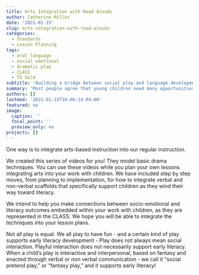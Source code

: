```yaml
---
title: Arts Integration with Read Alouds
author: Catherine Miller
date: '2021-01-15'
slug: arts-integration-with-read-alouds
categories:
  - Standards
  - Lesson Planning
tags:
  - oral language
  - social emotional
  - dramatic play
  - CLASS
  - TS Gold
subtitle: 'Building a bridge between social play and language development'
summary: 'Most people agree that young children need many opportunities for positive interaction with adults to develop healthy emotions and language skills. Children have these experiences with their adults who care for them, including parents and teachers. Teachers in Head Start gain insight in how to provide these experiences though standards in classroom interactions on the CLASS, and see their results when observing children, like with the DRDP or the TS Gold. But how do we plan these interactions, and how do we make them fun, developmentally appropriate, and part of our regular classroom routines?'
authors: []
lastmod: '2021-01-15T18:06:14-04:00'
featured: no
image:
  caption: ''
  focal_point: ''
  preview_only: no
projects: []
---
```

One way is to integrate arts-based instruction into our regular instruction. 

We created this series of videos for you! They model basic drama techniques. You can use these videos while you plan your own lessons integrating arts into your work with children. We have included step by step moves, from planning to implementation, for how to integrate verbal and non-verbal scaffolds that specifically support children as they wind their way toward literacy. 

We intend to help you make connections between socio-emotional and literacy outcomes embedded within your work with children, as they are represented in the CLASS. We hope you will be able to integrate the techniques into your lesson plans. 

Not all play is equal. We all play to have fun - and a certain kind of play supports early literacy development - Play does not always mean social interaction. Playful interaction does not necessarily support early literacy. When a child’s play is interactive and interpersonal, based on fantasy and enacted through verbal or non verbal communication - we call it “social pretend play,” or “fantasy play,” and it supports early literacy! 